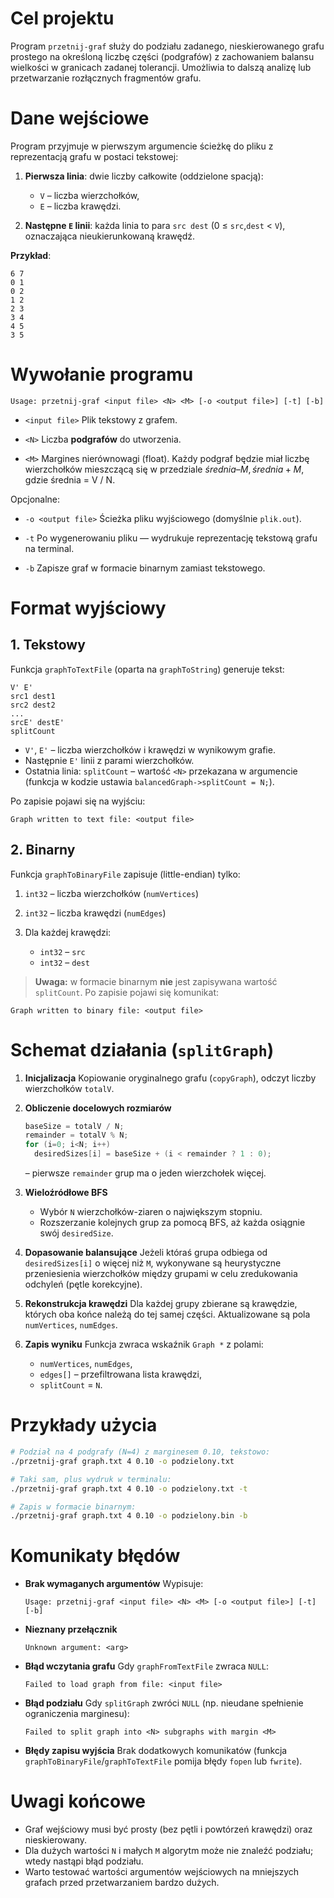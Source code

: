 # Cel projektu

Program `przetnij-graf` służy do podziału zadanego, nieskierowanego grafu prostego na określoną liczbę części (podgrafów) z zachowaniem balansu wielkości w granicach zadanej tolerancji. Umożliwia to dalszą analizę lub przetwarzanie rozłącznych fragmentów grafu.

# Dane wejściowe

Program przyjmuje w pierwszym argumencie ścieżkę do pliku z reprezentacją grafu w postaci tekstowej:

1. **Pierwsza linia**: dwie liczby całkowite (oddzielone spacją):

   * `V` – liczba wierzchołków,
   * `E` – liczba krawędzi.

2. **Następne `E` linii**: każda linia to para `src dest` (0 ≤ `src`,`dest` < `V`), oznaczająca nieukierunkowaną krawędź.

**Przykład**:

```
6 7
0 1
0 2
1 2
2 3
3 4
4 5
3 5
```

# Wywołanie programu

```
Usage: przetnij-graf <input file> <N> <M> [-o <output file>] [-t] [-b]
```

* `<input file>`
  Plik tekstowy z grafem.

* `<N>`
  Liczba **podgrafów** do utworzenia.

* `<M>`
  Margines nierównowagi (float). Każdy podgraf będzie miał liczbę wierzchołków mieszczącą się w przedziale
  $średnia – M, średnia + M$, gdzie średnia = V / N.

Opcjonalne:

* `-o <output file>`
  Ścieżka pliku wyjściowego (domyślnie `plik.out`).

* `-t`
  Po wygenerowaniu pliku — wydrukuje reprezentację tekstową grafu na terminal.

* `-b`
  Zapisze graf w formacie binarnym zamiast tekstowego.

# Format wyjściowy

## 1. Tekstowy

Funkcja `graphToTextFile` (oparta na `graphToString`) generuje tekst:

```
V' E'
src1 dest1
src2 dest2
...
srcE' destE'
splitCount
```

* `V'`, `E'` – liczba wierzchołków i krawędzi w wynikowym grafie.
* Następnie `E'` linii z parami wierzchołków.
* Ostatnia linia: `splitCount` – wartość `<N>` przekazana w argumencie (funkcja w kodzie ustawia `balancedGraph->splitCount = N;`).

Po zapisie pojawi się na wyjściu:

```
Graph written to text file: <output file>
```

## 2. Binarny

Funkcja `graphToBinaryFile` zapisuje (little-endian) tylko:

1. `int32` – liczba wierzchołków (`numVertices`)
2. `int32` – liczba krawędzi (`numEdges`)
3. Dla każdej krawędzi:

   * `int32` – `src`
   * `int32` – `dest`

> **Uwaga:** w formacie binarnym **nie** jest zapisywana wartość `splitCount`.
> Po zapisie pojawi się komunikat:

```
Graph written to binary file: <output file>
```

# Schemat działania (`splitGraph`)

1. **Inicjalizacja**
   Kopiowanie oryginalnego grafu (`copyGraph`), odczyt liczby wierzchołków `totalV`.

2. **Obliczenie docelowych rozmiarów**

   ```c
   baseSize = totalV / N;
   remainder = totalV % N;
   for (i=0; i<N; i++)
     desiredSizes[i] = baseSize + (i < remainder ? 1 : 0);
   ```

   – pierwsze `remainder` grup ma o jeden wierzchołek więcej.

3. **Wieloźródłowe BFS**

   * Wybór `N` wierzchołków-ziaren o największym stopniu.
   * Rozszerzanie kolejnych grup za pomocą BFS, aż każda osiągnie swój `desiredSize`.

4. **Dopasowanie balansujące**
   Jeżeli któraś grupa odbiega od `desiredSizes[i]` o więcej niż `M`, wykonywane są heurystyczne przeniesienia wierzchołków między grupami w celu zredukowania odchyleń (pętle korekcyjne).

5. **Rekonstrukcja krawędzi**
   Dla każdej grupy zbierane są krawędzie, których oba końce należą do tej samej części. Aktualizowane są pola `numVertices`, `numEdges`.

6. **Zapis wyniku**
   Funkcja zwraca wskaźnik `Graph *` z polami:

   * `numVertices`, `numEdges`,
   * `edges[]` – przefiltrowana lista krawędzi,
   * `splitCount` = `N`.

# Przykłady użycia

```bash
# Podział na 4 podgrafy (N=4) z marginesem 0.10, tekstowo:
./przetnij-graf graph.txt 4 0.10 -o podzielony.txt

# Taki sam, plus wydruk w terminalu:
./przetnij-graf graph.txt 4 0.10 -o podzielony.txt -t

# Zapis w formacie binarnym:
./przetnij-graf graph.txt 4 0.10 -o podzielony.bin -b
```

# Komunikaty błędów

* **Brak wymaganych argumentów**
  Wypisuje:

  ```
  Usage: przetnij-graf <input file> <N> <M> [-o <output file>] [-t] [-b]
  ```

* **Nieznany przełącznik**

  ```
  Unknown argument: <arg>
  ```

* **Błąd wczytania grafu**
  Gdy `graphFromTextFile` zwraca `NULL`:

  ```
  Failed to load graph from file: <input file>
  ```

* **Błąd podziału**
  Gdy `splitGraph` zwróci `NULL` (np. nieudane spełnienie ograniczenia marginesu):

  ```
  Failed to split graph into <N> subgraphs with margin <M>
  ```

* **Błędy zapisu wyjścia**
  Brak dodatkowych komunikatów (funkcja `graphToBinaryFile`/`graphToTextFile` pomija błędy `fopen` lub `fwrite`).

# Uwagi końcowe

* Graf wejściowy musi być prosty (bez pętli i powtórzeń krawędzi) oraz nieskierowany.
* Dla dużych wartości `N` i małych `M` algorytm może nie znaleźć podziału; wtedy nastąpi błąd podziału.
* Warto testować wartości argumentów wejściowych na mniejszych grafach przed przetwarzaniem bardzo dużych.